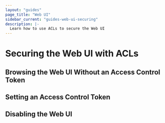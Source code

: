 ```yaml
---
layout: "guides"
page_title: "Web UI"
sidebar_current: "guides-web-ui-securing"
description: |-
  Learn how to use ACLs to secure the Web UI
---
```


# Securing the Web UI with ACLs

## Browsing the Web UI Without an Access Control Token

## Setting an Access Control Token

## Disabling the Web UI
